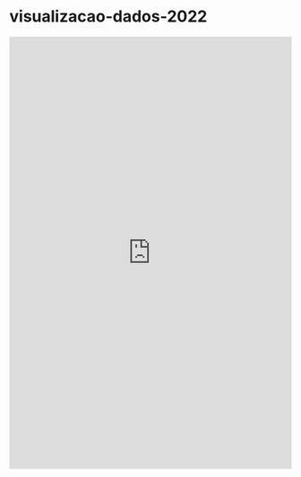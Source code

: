 # visualizacao-dados-2022

<iframe width="100%" height="770" frameborder="0"
  src="https://observablehq.com/embed/@viniciusbg/vega-lite-api-exercicios-2022?cells=ex1%2Cex2"></iframe>
  
  
